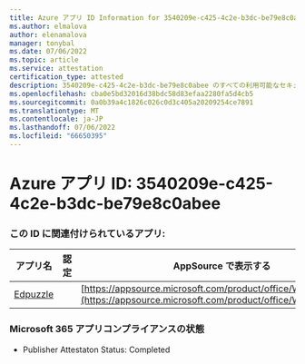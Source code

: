 ```yaml
---
title: Azure アプリ ID Information for 3540209e-c425-4c2e-b3dc-be79e8c0abee
ms.author: elmalova
author: elenamalova
manager: tonybal
ms.date: 07/06/2022
ms.topic: article
ms.service: attestation
certification_type: attested
description: 3540209e-c425-4c2e-b3dc-be79e8c0abee のすべての利用可能なセキュリティとコンプライアンス情報。
ms.openlocfilehash: cba0e5bd32016d38bdc58d83efaa2280fa5d4cb5
ms.sourcegitcommit: 0a0b39a4c1826c026c0d3c405a20209254ce7891
ms.translationtype: MT
ms.contentlocale: ja-JP
ms.lasthandoff: 07/06/2022
ms.locfileid: "66650395"
---
```

# <a name="azure-app-id-3540209e-c425-4c2e-b3dc-be79e8c0abee"></a>Azure アプリ ID: 3540209e-c425-4c2e-b3dc-be79e8c0abee


### <a name="apps-associated-with-this-id"></a>この ID に関連付けられているアプリ:
| **アプリ名** | **認定** | **AppSource で表示する** |
|--------------|---------------|-----------------------|
| [Edpuzzle](../forward/WA200003736.md) |  | [https://appsource.microsoft.com/product/office/WA200003736](https://appsource.microsoft.com/product/office/WA200003736) |

### <a name="microsoft-365-app-compliance-status"></a>Microsoft 365 アプリコンプライアンスの状態
- Publisher Attestaton Status: Completed
